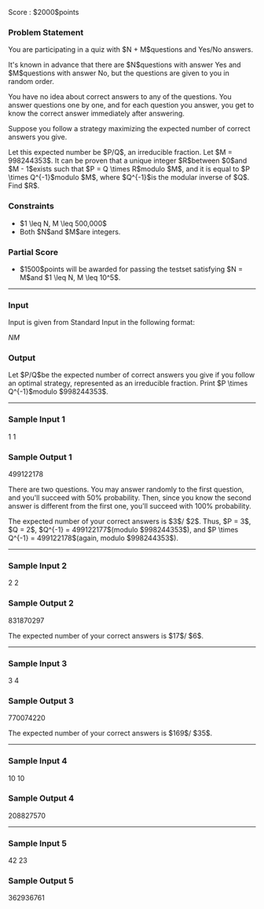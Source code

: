 
<div>

<span>

<span>

<p>
Score : $2000$points
</p>

<div>

<section>

### **Problem Statement**

<p>
You are participating in a quiz with $N + M$questions and Yes/No answers.
</p>

<p>
It's known in advance that there are $N$questions with answer Yes and $M$questions with answer No, but the questions are given to you in random order.
</p>

<p>
You have no idea about correct answers to any of the questions.
You answer questions one by one, and for each question you answer, you get to know the correct answer immediately after answering.
</p>

<p>
Suppose you follow a strategy maximizing the expected number of correct answers you give.
</p>

<p>
Let this expected number be $P/Q$, an irreducible fraction. Let $M = 998244353$.
It can be proven that a unique integer $R$between $0$and $M - 1$exists such that $P = Q \times R$modulo $M$,
and it is equal to $P \times Q^{-1}$modulo $M$, where $Q^{-1}$is the modular inverse of $Q$.
Find $R$.
</p>

</section>

</div>

<div>

<section>

### **Constraints**

<ul>

<li>
$1 \leq N, M \leq 500,000$
</li>

<li>
Both $N$and $M$are integers.
</li>

</ul>

</section>

</div>

<div>

<section>

### **Partial Score**

<ul>

<li>
$1500$points will be awarded for passing the testset satisfying $N = M$and $1 \leq N, M \leq 10^5$.
</li>

</ul>

</section>

</div>

---

<div>

<div>

<section>

### **Input**

<p>
Input is given from Standard Input in the following format:
</p>

<div>

$N$$M$
</div>

</section>

</div>

<div>

<section>

### **Output**

<p>
Let $P/Q$be the expected number of correct answers you give if you follow an optimal strategy, represented as an irreducible fraction.
Print $P \times Q^{-1}$modulo $998244353$.
</p>

</section>

</div>

</div>

---

<div>

<section>

### **Sample Input 1**

<div>

1 1

</div>

</section>

</div>

<div>

<section>

### **Sample Output 1**

<div>

499122178

</div>

<p>
There are two questions.
You may answer randomly to the first question, and you'll succeed with 50% probability.
Then, since you know the second answer is different from the first one, you'll succeed with 100% probability.
</p>

<p>
The expected number of your correct answers is $3$/ $2$.
Thus, $P = 3$, $Q = 2$, $Q^{-1} = 499122177$(modulo $998244353$), and $P \times Q^{-1} = 499122178$(again, modulo $998244353$).
</p>

</section>

</div>

---

<div>

<section>

### **Sample Input 2**

<div>

2 2

</div>

</section>

</div>

<div>

<section>

### **Sample Output 2**

<div>

831870297

</div>

<p>
The expected number of your correct answers is $17$/ $6$.
</p>

</section>

</div>

---

<div>

<section>

### **Sample Input 3**

<div>

3 4

</div>

</section>

</div>

<div>

<section>

### **Sample Output 3**

<div>

770074220

</div>

<p>
The expected number of your correct answers is $169$/ $35$.
</p>

</section>

</div>

---

<div>

<section>

### **Sample Input 4**

<div>

10 10

</div>

</section>

</div>

<div>

<section>

### **Sample Output 4**

<div>

208827570

</div>

</section>

</div>

---

<div>

<section>

### **Sample Input 5**

<div>

42 23

</div>

</section>

</div>

<div>

<section>

### **Sample Output 5**

<div>

362936761

</div>

</section>

</div>

</span>

</span>

</div>
